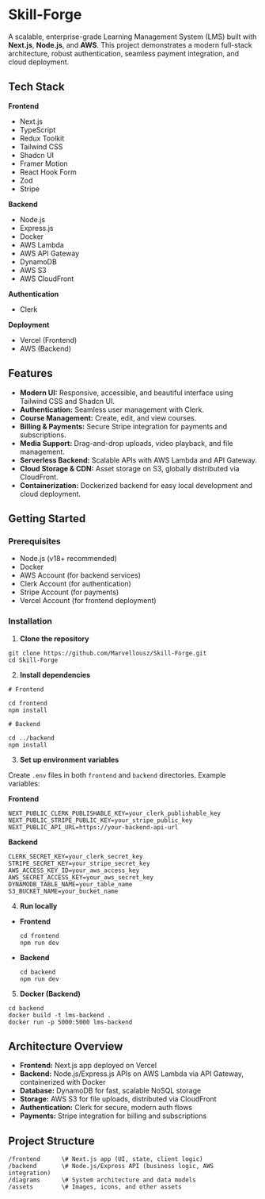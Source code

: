 # Skill-Forge

A scalable, enterprise-grade Learning Management System (LMS) built with **Next.js**, **Node.js**, and **AWS**. This project demonstrates a modern full-stack architecture, robust authentication, seamless payment integration, and cloud deployment.

## Tech Stack

**Frontend**
- Next.js
- TypeScript
- Redux Toolkit
- Tailwind CSS
- Shadcn UI
- Framer Motion
- React Hook Form
- Zod
- Stripe

**Backend**
- Node.js
- Express.js
- Docker
- AWS Lambda
- AWS API Gateway
- DynamoDB
- AWS S3
- AWS CloudFront

**Authentication**
- Clerk

**Deployment**
- Vercel (Frontend)
- AWS (Backend)

## Features

- **Modern UI:** Responsive, accessible, and beautiful interface using Tailwind CSS and Shadcn UI.
- **Authentication:** Seamless user management with Clerk.
- **Course Management:** Create, edit, and view courses.
- **Billing & Payments:** Secure Stripe integration for payments and subscriptions.
- **Media Support:** Drag-and-drop uploads, video playback, and file management.
- **Serverless Backend:** Scalable APIs with AWS Lambda and API Gateway.
- **Cloud Storage & CDN:** Asset storage on S3, globally distributed via CloudFront.
- **Containerization:** Dockerized backend for easy local development and cloud deployment.

## Getting Started

### Prerequisites

- Node.js (v18+ recommended)
- Docker
- AWS Account (for backend services)
- Clerk Account (for authentication)
- Stripe Account (for payments)
- Vercel Account (for frontend deployment)

### Installation

1. **Clone the repository**
```
git clone https://github.com/Marvellousz/Skill-Forge.git
cd Skill-Forge
```

2. **Install dependencies**
```
# Frontend

cd frontend
npm install

# Backend

cd ../backend
npm install
```

3. **Set up environment variables**

Create `.env` files in both `frontend` and `backend` directories. Example variables:

**Frontend**
```
NEXT_PUBLIC_CLERK_PUBLISHABLE_KEY=your_clerk_publishable_key
NEXT_PUBLIC_STRIPE_PUBLIC_KEY=your_stripe_public_key
NEXT_PUBLIC_API_URL=https://your-backend-api-url
```

**Backend**
```
CLERK_SECRET_KEY=your_clerk_secret_key
STRIPE_SECRET_KEY=your_stripe_secret_key
AWS_ACCESS_KEY_ID=your_aws_access_key
AWS_SECRET_ACCESS_KEY=your_aws_secret_key
DYNAMODB_TABLE_NAME=your_table_name
S3_BUCKET_NAME=your_bucket_name
```

4. **Run locally**

- **Frontend**
  ```
  cd frontend
  npm run dev
  ```
- **Backend**
  ```
  cd backend
  npm run dev
  ```

5. **Docker (Backend)**
```
cd backend
docker build -t lms-backend .
docker run -p 5000:5000 lms-backend
```

## Architecture Overview

- **Frontend:** Next.js app deployed on Vercel
- **Backend:** Node.js/Express.js APIs on AWS Lambda via API Gateway, containerized with Docker
- **Database:** DynamoDB for fast, scalable NoSQL storage
- **Storage:** AWS S3 for file uploads, distributed via CloudFront
- **Authentication:** Clerk for secure, modern auth flows
- **Payments:** Stripe integration for billing and subscriptions

## Project Structure

```
/frontend      \# Next.js app (UI, state, client logic)
/backend       \# Node.js/Express API (business logic, AWS integration)
/diagrams      \# System architecture and data models
/assets        \# Images, icons, and other assets
```


